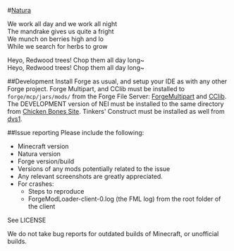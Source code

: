 #[Natura](http://www.minecraftforum.net/forums/mapping-and-modding/minecraft-mods/1294968-natura)

We work all day and we work all night 	 
The mandrake gives us quite a fright 	 
We munch on berries high and lo 	 
While we search for herbs to grow 	 

Heyo, Redwood trees! Chop them all day long~ 	 
Heyo, Redwood trees! Chop them all day long~ 	

##Development
Install Forge as usual, and setup your IDE as with any other Forge project. Forge Multipart, and CClib must be installed to `forge/mcp/jars/mods/` from the Forge File Server: [ForgeMultipart](http://files.minecraftforge.net/ForgeMultipart/) and [CClib](http://files.minecraftforge.net/CodeChickenLib/). The DEVELOPMENT version of NEI must be installed to the same directory from [Chicken Bones Site](http://www.chickenbones.craftsaddle.org/Files/New_Versions/links.php). Tinkers' Construct must be installed as well from [dvs1](https://dvs1.progwml6.com/jenkins/job/TConstruct_1.7.x/).

##Issue reporting
Please include the following:

* Minecraft version
* Natura version
* Forge version/build
* Versions of any mods potentially related to the issue 
* Any relevant screenshots are greatly appreciated.
* For crashes:
	* Steps to reproduce
	* ForgeModLoader-client-0.log (the FML log) from the root folder of the client



See LICENSE

We do not take bug reports for outdated builds of Minecraft, or unofficial builds.
